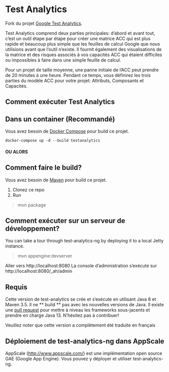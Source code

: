 Test Analytics
=================

Fork du projet [Google Test Analytics](https://testing.googleblog.com/2011/10/google-test-analytics-now-in-open.html).

Test Analytics comprend deux parties principales: d’abord et avant tout, c’est un outil étape par étape pour créer une matrice ACC qui est plus rapide et beaucoup plus simple que les feuilles de calcul Google que nous utilisions avant que l’outil n’existe. Il fournit également des visualisations de la matrice et des risques associés à vos capacités ACC qui étaient difficiles ou impossibles à faire dans une simple feuille de calcul.

Pour un projet de taille moyenne, une panne initiale de l’ACC peut prendre de 20 minutes à une heure. Pendant ce temps, vous définirez les trois parties du modèle ACC pour votre projet: Attributs, Composants et Capacités.


Comment exécuter Test Analytics
----------------

Dans un container (Recommandé)
----------------
Vous avez besoin de [Docker Compose](https://docs.docker.com/compose/) pour build ce projet.

    docker-compose up -d --build testanalytics

#### OU ALORS

Comment faire le build?
----------------
Vous avez besoin de [Maven](https://maven.apache.org/) pour build ce projet.

1. Clonez ce repo
2. Run
>mvn package

Comment exécuter sur un serveur de développement?
-----------------

You can take a tour through test-analytics-ng by deploying it to a local Jetty instance.

>mvn appengine:devserver

Aller vers http://localhost:8080
La console d’administration s’exécute sur http://localhost:8080/_ah/admin

Requis
-----------------

Cette version de test-analytics se crée et s’exécute en utilisant Java 8 et Maven 3.5. Il ne ** build ** pas avec les nouvelles versions de Java. Il existe une [pull request](https://github.com/martinschneider/google-test-analytics/pull/1) pour mettre à niveau les frameworks sous-jacents et prendre en charge Java 13. N’hésitez pas à contribuer!

Veuillez noter que cette version a complètement été traduite en français

Déploiement de test-analytics-ng dans AppScale
-------

AppScale (http://www.appscale.com/) est une implémentation open source GAE (Google App Engine). Vous pouvez y déployer et utiliser test-analytics-ng.
